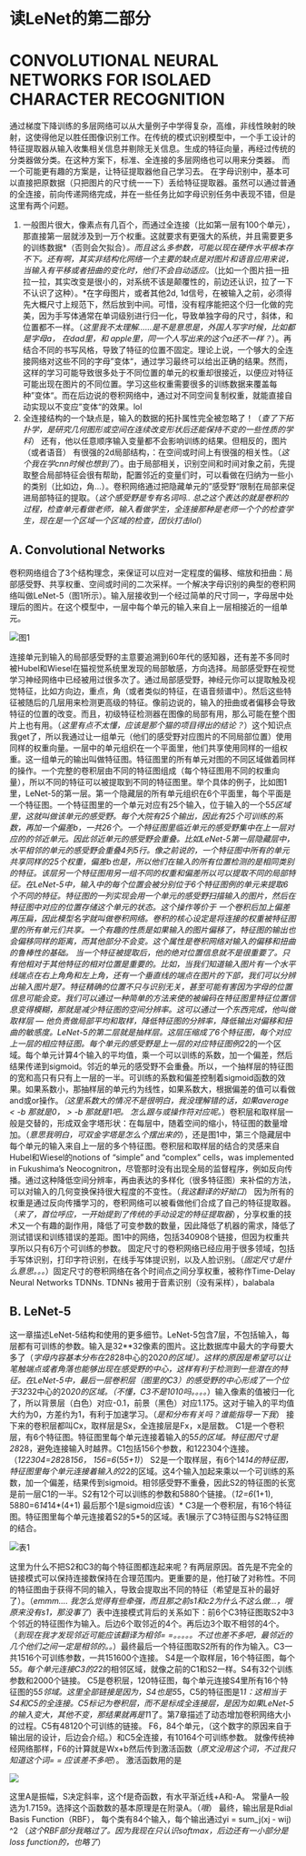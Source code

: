 # 读LeNet的第二部分

# CONVOLUTIONAL NEURAL NETWORKS FOR ISOLAED CHARACTER RECOGNITION

通过梯度下降训练的多层网络可以从大量例子中学得复杂，高维，非线性映射的映射，这使得他足以胜任图像识别工作。在传统的模式识别模型中，一个手工设计的特征提取器从输入收集相关信息并剔除无关信息。生成的特征向量，再经过传统的分类器做分类。在这种方案下，标准、全连接的多层网络也可以用来分类器。
而一个可能更有趣的方案是，让特征提取器他自己学习去。
在字母识别中，基本可以直接把原数据（只把图片的尺寸统一一下）丢给特征提取器。虽然可以通过普通的全连接，前向传递网络完成，并在一些任务比如字母识别任务中表现不错，但是这里有两个问题。

1. 一般图片很大，像素点有几百个，而通过全连接（比如第一层有100个单元），那直接第一层就涉及到一万个权重。这就要求有更强大的系统，并且需要更多的训练数据*（否则会欠拟合）*。而且这么多参数，可能以现在硬件水平根本存不下。还有啊，其实非结构化网络一个主要的缺点是对图片和语音应用来说，当输入有平移或者扭曲的变化时，他们不会自动适应。*（比如一个图片扭一扭拉一拉，其实改变是很小的，对系统不该是颠覆性的，前边还认识，拉了一下不认识了这种）。*在字母图片，或者其他2d, 1d信号，在被输入之前，必须得先大概尺寸上规范下，然后放到中间。可惜，没有程序能把这个归一化做的完美，因为手写体通常在单词级别进行归一化，导致单独字母的尺寸，斜体，和位置都不一样。（*这里我不太理解……是不是意思是，外国人写字时候，比如都是字母a， 在dad里，和 apple里，同一个人写出来的这个a还不一样？*）。再结合不同的书写风格，导致了特征的位置不固定。理论上说，一个够大的全连接网络对这些不同的字母”变体“，通过学习最终可以给出正确的结果。然而，这样的学习可能导致很多处于不同位置的单元的权重却很接近，以便应对特征可能出现在图片的不同位置。学习这些权重需要很多的训练数据来覆盖每种”变体“。而在后边说的卷积网络中，通过对不同空间复制权重，就能直接自动实现以不变应”变体“的效果。lol
2. 全连接结构的一个缺点是，输入的数据的拓扑属性完全被忽略了！（*查了下拓扑学，是研究几何图形或空间在连续改变形状后还能保持不变的一些性质的学科*） 还有，他以任意顺序输入变量都不会影响训练的结果。但相反的，图片（或者语音） 有很强的2d局部结构，：在空间或时间上有很强的相关性。（*这个我在学cnn时候也想到了*）。由于局部相关，识别空间和时间对象之前，先提取整合局部特征会很有帮助，配置邻近的变量们时，可以看做在归纳为一些小的类别（比如边，角…）。卷积网络通过把隐藏单元的”感受野“限制在局部来促进局部特征的提取。（*这个感受野是专有名词吗..   总之这个表达的就是卷积的过程，检查单元看做老师，输入看做学生，全连接那种是老师一个个的检查学生，现在是一个区域一个区域的检查，团伙打击lol*）



## A. Convolutional Networks

卷积网络组合了3个结构理念，来保证可以应对一定程度的偏移、缩放和扭曲：局部感受野、共享权重、空间或时间的二次采样。一个解决字母识别的典型的卷积网络叫做LeNet-5（图1所示）。输入层接收到一个经过简单的尺寸同一，字母居中处理后的图片。在这个模型中，一层中每个单元的输入来自上一层相接近的一组单元。

![图1](https://www.dropbox.com/s/z252tzx31x4worf/%E5%B1%8F%E5%B9%95%E6%88%AA%E5%9B%BE%202020-04-13%2012.00.21.png?raw=1)


连接单元到输入的局部感受野的主意要追溯到60年代的感知器，还有差不多同时被Hubel和Wiesel在猫视觉系统里发现的局部敏感，方向选择。局部感受野在视觉学习神经网络中已经被用过很多次了。通过局部感受野，神经元你可以提取触及视觉特征，比如方向边，重点，角（或者类似的特征，在语音频谱中）。然后这些特征被随后的几层用来检测更高级的特征。像前边说的，输入的扭曲或者偏移会导致特征的位置的改变。而且，初级特征检测器在图像的局部有用，那么可能在整个图片上也有用。（*这里有点不太懂，应该是那个猫的项目得出的结论？*）这个知识点我get了，所以我通过让一组单元（他们的感受野对应图片的不同局部位置）使用同样的权重向量。一层中的单元组织在一个平面里，他们共享使用同样的一组权重。这一组单元的输出叫做特征图。特征图里的所有单元对图的不同区域做着同样的操作。一个完整的卷积层由不同的特征图组成（每个特征图用不同的权重向量），所以不同的特征可以被提取到不同的特征图里。举个具体的例子，比如图1里，LeNet-5的第一层。第一个隐藏层的所有单元组织在6个平面里，每个平面是一个特征图。一个特征图里的一个单元对应有25个输入，位于输入的一个5*5区域里，这就叫做该单元的感受野。每个大院有25个输出，因此有25个可训练的系数，再加一个偏差b，一共26个。一个特征图里临近单元的感受野集中在上一层对应的的邻近单元。因此邻近单元的感受野会重叠。比如LeNet-5第一层隐藏层中，水平相邻的单元的感受野会重叠4列5行。像之前说的，一个特征图中所有的单元共享同样的25个权重，偏差b也是，所以他们在输入的所有位置检测的是相同类别的特征。该层另一个特征图用另一组不同的权重和偏差所以可以提取不同的局部特征。在LeNet-5中，输入中的每个位置会被分别位于6个特征图例的单元来提取6个不同的特征。特征图的一列实现会用一个单元的感受野扫描输入的图片，然后在特征图中对应的位置存储这个单元的状态。这个操作等价于 一个卷积后加上偏差再压扁，因此模型名字就叫做卷积网络。卷积的核心设定是将连接的权重被特征图里的所有单元们共享。一个有趣的性质是如果输入的图片偏移了，特征图的输出也会偏移同样的距离，而其他部分不会变。这个属性是卷积网络对输入的偏移和扭曲的鲁棒性的基础。
当一个特征被提取后，他的绝对位置信息就不是很重要了。只有他相对于其他特征的相对位置是重要的。比如，当我们知道输入图片有一个水平线端点在右上角角和左上角，还有一个垂直线的端点在图片的下部，我们可以分辨出输入图片是7。特征精确的位置不只与识别无关，甚至可能有害因为字母的位置信息可能会变。我们可以通过一种简单的方法来使的被编码在特征图里特征位置信息变得模糊，那就是减少特征图的空间分辨率。这可以通过一个东西完成，他叫做取样层 — 他负责做局部平均和取样，降低特征图的分辨率，降低输出对偏移和扭曲的敏感度。LeNet-5的第二层就是抽样层。这层压缩成了6个特征图，每个对应上一层的相应特征图。每个单元的感受野是上一层的对应特征图例2*2的一个区域。每个单元计算4个输入的平均值，乘一个可以训练的系数，加一个偏差，然后结果传递到sigmoid。邻近的单元的感受野不会重叠。所以，一个抽样层的特征图的宽和高只有只有上一层的一半。可训练的系数和偏差控制着sigmoid函数的效果。如果系数小，那抽样层的单元约为线性，如果系数大，根据偏差的值可以看做and或or操作。*（这里系数大的情况不是很明白，我没理解错的话，如果average < -b 那就是0， > -b 那就是1吧。 怎么跟与或操作符对应呢。*）卷积层和取样层一般是交替的，形成双金字塔形状：在每层中，随着空间的缩小，特征图的数量增加。（*意思我明白，可双金字塔是怎么个摆出来的*），还是图1中，第三个隐藏层中每个单元的输入来自上一层的多个特征图。卷积层和取样层的结合的灵感来自Hubel和Wiesel的notions of “simple” and “complex” cells，was implemented in Fukushima’s Neocognitron，尽管那时没有出现全局的监督程序，例如反向传播。通过这种降低空间分辨率，再由表达的多样化（很多特征图）来补偿的方法，可以对输入的几何变换保持很大程度的不变性。（*我这翻译的好拗口*）
因为所有的权重是通过反向传播学习的，卷积网络可以被看做他们合成了自己的特征提取器。（*来了，首位呼应，一开始提到了传统的手动设定的特征提取器*），分享权重的技术又一个有趣的副作用，降低了可变参数的数量，因此降低了机器的需求，降低了测试错误和训练错误的差距。图1中的网络，包括340908个链接，但因为权重共享所以只有6万个可训练的参数。
固定尺寸的卷积网络已经应用于很多领域，包括手写体识别，打印字符识别，在线手写体提识别，以及人脸识别。（*固定尺寸是什么意思。。。*）固定尺寸的卷积网络在各个时间点之间分享权重，被称作Time-Delay Neural Networks TDNNs. TDNNs 被用于音素识别（没有采样），balabala


## B. LeNet-5

这一章描述LeNet-5结构和使用的更多细节。LeNet-5包含7层，不包括输入，每层都有可训练的参数。输入是32**32像素的图片。这比数据库中最大的字母要大多了（*字母内容基本分布在28*28中心的20*20的区域）。这样的原因是希望可以让笔触端点或者角落也能够出现在感受野的中心，这样有利于检测到一些潜在的特征。在LeNet-5中，最后一层卷积层（图里的C3）的感受野的中心形成了一个位于32*32中心的20*20的区域。（*不懂，C3不是10*10吗。。。。*）输入像素的值被归一化了，所以背景层（白色）对应-0.1，前景（黑色）对应1.175。这对于输入的平均值大约为0，方差约为1，有利于加速学习。（*是和分布有关吗？谁能指导一下我*）
接下来的卷积层都叫Cx，取样层是Sx，全连接层是Fx，x是层数。
C1是一个卷积层，有6个特征图。特征图里每个单元连接着输入的5*5的区域。特征图尺寸是28*28，避免连接输入时越界。C1包括156个参数，和122304个连接。（*122304=28*28*156， 156=6*(5*5+1)*）
S2是一个取样层，有6个14*14的特征图，特征图里每个单元连接着输入的2*2的区域。这4个输入加起来乘以一个可训练的系数，加一个偏差，结果传到sigmoid。相邻感受野不重叠，因此S2的特征图的长宽是前一层C1的一半。S2有12个可以训练的参数和5880个链接。（*12=6*(1+1), 5880=6*14*14*(4+1) 最后那个1是sigmoid应该）*
C3是一个卷积层，有16个特征图。特征图里每个单元连接着S2的5*5的区域。表1展示了C3特征图与S2特征图的结合。

![表1](https://www.dropbox.com/s/spp5zl8kxh4mlsa/%E5%B1%8F%E5%B9%95%E6%88%AA%E5%9B%BE%202020-04-13%2016.16.45.png?raw=1)


这里为什么不把S2和C3的每个特征图都连起来呢？有两层原因。首先是不完全的链接模式可以保持连接数保持在合理范围内。更重要的是，他打破了对称性。不同的特征图由于获得不同的输入，导致会提取出不同的特征（希望是互补的最好了）。（*emmm…. 我怎么觉得有些牵强，而且那之前s1和c2为什么不这么做…，哦原来没有s1，那没事了*）表中连接模式背后的关系如下：前6个C3特征图取S2中3个邻近的特征图作为输入。后边6个取邻近的4个。再后边3个取不相邻的4个。（*到现在我才发现邻近可能应该翻译为相邻= =。。。。。不过也差不多吧，最邻近的几个他们之间一定是相邻的。。*）最终最后一个特征图取S2所有的作为输入。C3一共1516个可训练参数，一共151600个连接。
S4是一个取样层，16个特征图，每个5*5。每个单元连接C3的2*2的相邻区域，就像之前的C1和S2一样。S4有32个训练参数和2000个链接。
C5是卷积层，120特征图，每个单元连接S4里所有16个特征图的5*5邻域。这里全部链接是因为，S4也是5*5，C5的特征图是1*1：这相当于S4和C5的全连接。C5标记为卷积层，而不是标成全连接层，是因为如果LeNet-5的输入变大，其他不变，那结果就再是1*1了。第7章描述了动态增加卷积网络大小的过程。C5有48120个可训练的链接。
F6，84个单元，（这个数字的原因来自于输出层的设计，后边会介绍。）和C5全连接，有10164个可训练参数。
就像传统神经网络那样，F6的计算就是Wx+b然后传到激活函数（*原文没用这个词，不过我只知道这个词= = 应该差不多吧*）。
激活函数用的是

![](https://paper-attachments.dropbox.com/s_7040D604F2C683FAA77ED08B96A97FF400B1174CB6BB9BD9BECBCCE210DCD571_1586767855784_+2020-04-13+16.48.03.png)


这里A是振幅，S决定斜率，这个f是奇函数，有水平渐近线+A和-A。
常量A一般选为1.7159。选择这个函数数的基本原理是在附录A。（*哦*）
最终，输出层是Rdial Basis Function（RBF）， 每个类有84个输入，每个输出通过yi = sum_j(xj - wij) ^2   （*这个RBF部分我略过了。因为我现在只认识softmax，后边还有一小部分是loss function的，也略了*）


